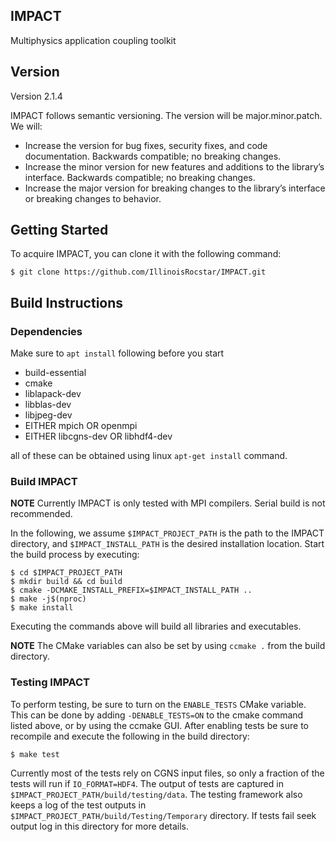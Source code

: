 IMPACT
-----

Multiphysics application coupling toolkit

## Version ##
Version 2.1.4

IMPACT follows semantic versioning. The version will be major.minor.patch.
We will:
* Increase the version for bug fixes, security fixes, and code
documentation. Backwards compatible; no breaking changes.
* Increase the minor version for new features and additions to the library’s
interface. Backwards compatible; no breaking changes.
* Increase the major version for breaking changes to the library’s interface or
breaking changes to behavior.

## Getting Started ##
To acquire IMPACT, you can clone it with the following command:
```
$ git clone https://github.com/IllinoisRocstar/IMPACT.git
```
## Build Instructions ##
### Dependencies ###
Make sure to `apt install` following before you start

* build-essential
* cmake
* liblapack-dev
* libblas-dev
* libjpeg-dev
* EITHER mpich OR openmpi
* EITHER libcgns-dev OR libhdf4-dev

all of these can be obtained using linux `apt-get install` command.

### Build IMPACT ###
**NOTE** Currently IMPACT is only tested with MPI compilers. Serial build is not recommended.

In the following, we assume `$IMPACT_PROJECT_PATH` is the path to the IMPACT directory, and `$IMPACT_INSTALL_PATH` is the desired installation location.
Start the build process by executing:

```
$ cd $IMPACT_PROJECT_PATH
$ mkdir build && cd build
$ cmake -DCMAKE_INSTALL_PREFIX=$IMPACT_INSTALL_PATH .. 
$ make -j$(nproc)
$ make install
```

Executing the commands above will build all libraries and executables.

**NOTE** The CMake variables can also be set by using `ccmake .` from the build directory.

### Testing IMPACT ###

To perform testing, be sure to turn on the `ENABLE_TESTS` CMake variable. This can be done by adding `-DENABLE_TESTS=ON` to the cmake command listed above, or by using the ccmake GUI. After enabling tests be sure to recompile and execute the following in the build directory:
```
$ make test
```
Currently most of the tests rely on CGNS input files, so only a fraction of the tests will run if `IO_FORMAT=HDF4`. The output of tests are captured in `$IMPACT_PROJECT_PATH/build/testing/data`. The testing framework also keeps a log of the test outputs in `$IMPACT_PROJECT_PATH/build/Testing/Temporary` directory. If tests fail seek output log in this directory for more details.
